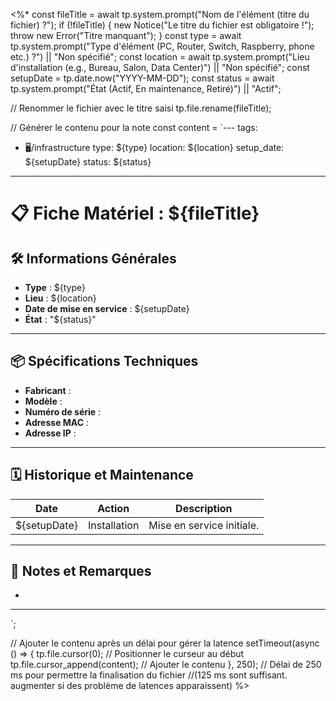 <%\*
const fileTitle = await tp.system.prompt("Nom de l'élément (titre du fichier) ?");
if (!fileTitle) {
new Notice("Le titre du fichier est obligatoire !");
throw new Error("Titre manquant");
}
const type = await tp.system.prompt("Type d'élément (PC, Router, Switch, Raspberry, phone etc.) ?") || "Non spécifié";
const location = await tp.system.prompt("Lieu d'installation (e.g., Bureau, Salon, Data Center)") || "Non spécifié";
const setupDate = tp.date.now("YYYY-MM-DD");
const status = await tp.system.prompt("État (Actif, En maintenance, Retiré)") || "Actif";

// Renommer le fichier avec le titre saisi
tp.file.rename(fileTitle);

// Générer le contenu pour la note
const content = `---
tags:

-   🖥️/infrastructure
    type: ${type}
    location: ${location}
    setup_date: ${setupDate}
    status: ${status}

---

# 📋 Fiche Matériel : ${fileTitle}

## 🛠️ Informations Générales

-   **Type** : ${type}
-   **Lieu** : ${location}
-   **Date de mise en service** : ${setupDate}
-   **État** : "${status}"

---

## 📦 Spécifications Techniques

-   **Fabricant** :
-   **Modèle** :
-   **Numéro de série** :
-   **Adresse MAC** :
-   **Adresse IP** :

---

## 🗓️ Historique et Maintenance

| Date         | Action       | Description               |
| ------------ | ------------ | ------------------------- |
| ${setupDate} | Installation | Mise en service initiale. |

---

## 📑 Notes et Remarques

-

---

`;

// Ajouter le contenu après un délai pour gérer la latence
setTimeout(async () => {
tp.file.cursor(0); // Positionner le curseur au début
tp.file.cursor_append(content); // Ajouter le contenu
}, 250); // Délai de 250 ms pour permettre la finalisation du fichier
//(125 ms sont suffisant. augmenter si des problème de latences apparaissent)
%>
